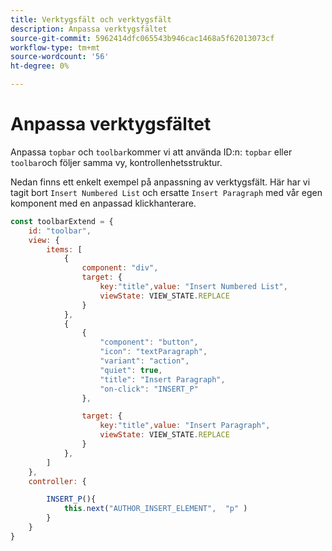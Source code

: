 ```yaml
---
title: Verktygsfält och verktygsfält
description: Anpassa verktygsfältet
source-git-commit: 5962414dfc065543b946cac1468a5f62013073cf
workflow-type: tm+mt
source-wordcount: '56'
ht-degree: 0%

---
```



# Anpassa verktygsfältet

Anpassa `topbar` och `toolbar`kommer vi att använda ID:n: `topbar` eller `toolbar`och följer samma vy, kontrollenhetsstruktur.

Nedan finns ett enkelt exempel på anpassning av verktygsfält. Här har vi tagit bort `Insert Numbered List` och ersatte `Insert Paragraph` med vår egen komponent med en anpassad klickhanterare.

```js title = toolbar_customisation.js
const toolbarExtend = {
    id: "toolbar",
    view: {
        items: [
            {
                component: "div",
                target: {
                    key:"title",value: "Insert Numbered List",                    
                    viewState: VIEW_STATE.REPLACE
                }
            },
            {
                {
                    "component": "button",
                    "icon": "textParagraph",
                    "variant": "action",
                    "quiet": true,
                    "title": "Insert Paragraph",
                    "on-click": "INSERT_P"
                },

                target: {
                    key:"title",value: "Insert Paragraph",                    
                    viewState: VIEW_STATE.REPLACE
                }
            },
        ]
    },
    controller: {

        INSERT_P(){
            this.next("AUTHOR_INSERT_ELEMENT",  "p" )
        }
    }
}
```
